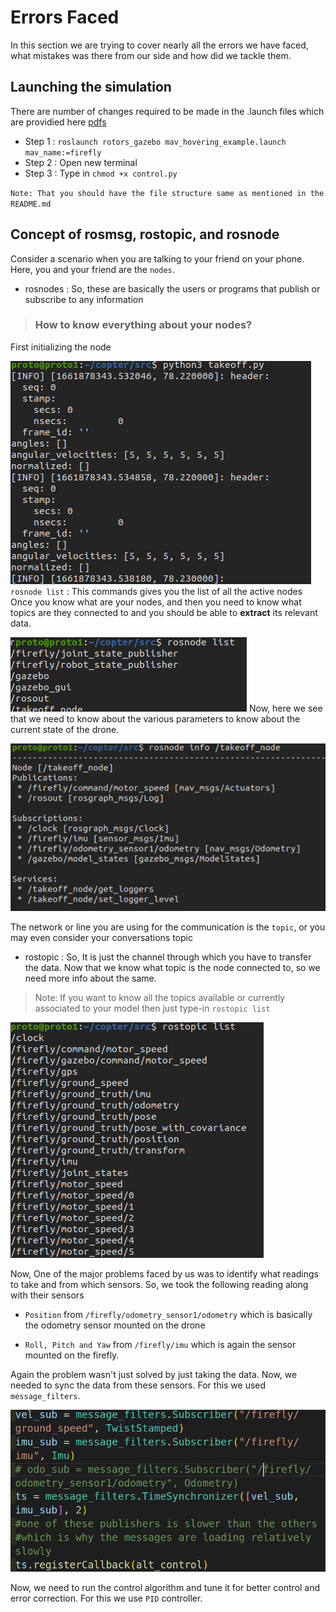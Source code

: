 # Errors Faced
In this section we are trying to cover nearly all the errors we have faced, what mistakes was there from our side and how did we tackle them.
 
## Launching the simulation
There are number of changes required to be made in the .launch files which are providied here [pdfs]((ResourcesandResearchpapers)/Rotors_Sim.pdf)

* Step 1 : `roslaunch rotors_gazebo mav_hovering_example.launch mav_name:=firefly`
* Step 2 : Open new terminal 
* Step 3 : Type in `chmod +x control.py`

 `Note: That you should have the file structure same as mentioned in the README.md`

## Concept of rosmsg, rostopic, and rosnode

Consider a scenario when you are talking to your friend on your phone.
Here, you and your friend are the `nodes`. 
* rosnodes : So, these are basically the users or programs that publish or subscribe to any information
> ### How to know everything about your nodes?

First initializing the node

  ![Image](Images/Takeoff.png "Notes")
`rosnode list` : This commands gives you the list of all the active nodes
Once you know what are your nodes, and then you need to know what topics are they connected to and you should be able to **extract** its relevant data.

  ![Image](Images/rosnode_list_2.png)
Now, here we see that we need to know about the various parameters to know about the current state of the drone.

  ![Info](Images/rosnode_info.png)

The network or line you are using for the communication is the `topic`, or you may even consider your conversations topic
* rostopic : So, It is just the channel through which you have to transfer the data.
Now that we know what topic is the node connected to, so we need more info about the same.

>Note: If you want to know all the topics available or currently associated to your model then just type-in `rostopic list`

![Example](Images/Rostopic_list.png)

Now, One of the major problems faced by us was to identify what readings to take and from which sensors.
So, we took the following reading along with their sensors

* `Position` from `/firefly/odometry_sensor1/odometry` which is basically the odometry sensor mounted on the drone

* `Roll, Pitch and Yaw` from `/firefly/imu` which is again the sensor mounted on the firefly.

Again the problem wasn't just solved by just taking the data. Now, we needed to sync the data from these sensors. For this we used `message_filters`.

![reference](Images/Code.png)

Now, we need to run the control algorithm and tune it for better control and error correction. For this we use `PID` controller.